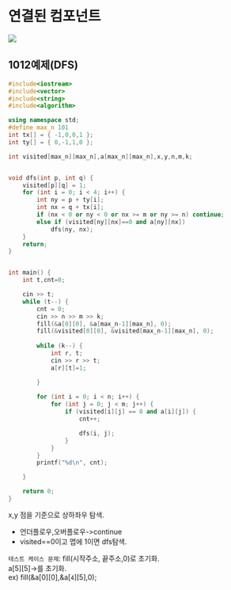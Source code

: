 # 연결된 컴포넌트

<img src= "https://media.geeksforgeeks.org/wp-content/uploads/20200421194558/Count-of-Connected-Components.png" />

## 1012예제(DFS)
```c++
#include<iostream>
#include<vector>
#include<string>
#include<algorithm>

using namespace std;
#define max_n 101
int tx[] = { -1,0,0,1 };
int ty[] = { 0,-1,1,0 };

int visited[max_n][max_n],a[max_n][max_n],x,y,n,m,k;


void dfs(int p, int q) {
	visited[p][q] = 1;
	for (int i = 0; i < 4; i++) {    
		int ny = p + ty[i];
		int nx = q + tx[i];
		if (nx < 0 or ny < 0 or nx >= m or ny >= n) continue;
		else if (visited[ny][nx]==0 and a[ny][nx]) 
			dfs(ny, nx);
	}
	return;
}


int main() {
	int t,cnt=0;

	cin >> t;
	while (t--) {
		cnt = 0;
		cin >> n >> m >> k;
		fill(&a[0][0], &a[max_n-1][max_n], 0);
		fill(&visited[0][0], &visited[max_n-1][max_n], 0);
		
		while (k--) {
			int r, t;
			cin >> r >> t;
			a[r][t]=1;

		}
	
		for (int i = 0; i < n; i++) {
			for (int j = 0; j < m; j++) {
				if (visited[i][j] == 0 and a[i][j]) {
					cnt++;

					dfs(i, j);
				}
			}
		}
		printf("%d\n", cnt);

	}

	return 0;
}
```
x,y 점을 기준으로 상하좌우 탐색.
- 언더플로우,오버플로우->continue
- visited==0이고 맵에 1이면 dfs탐색.

`테스트 케이스 문제`: fill(시작주소, 끝주소,0)로 초기화.   
a[5][5]->를 초기화.   
ex) fill(&a[0][0],&a[`4`][5],0);
